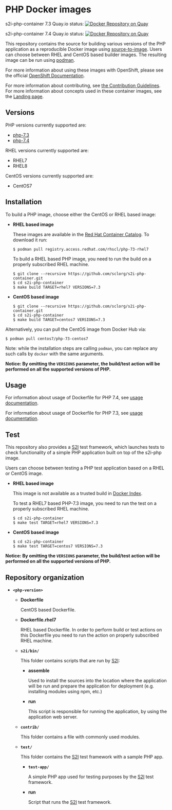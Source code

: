PHP Docker images
=================
s2i-php-container 7.3 Quay.io status: [![Docker Repository on Quay](https://quay.io/repository/centos7/php-73-centos7/status "Docker Repository on Quay")](https://quay.io/repository/centos7/php-73-centos7)

s2i-php-container 7.4 Quay.io status: [![Docker Repository on Quay](https://quay.io/repository/centos7/php-74-centos7/status "Docker Repository on Quay")](https://quay.io/repository/centos7/php-74-centos7)


This repository contains the source for building various versions of
the PHP application as a reproducible Docker image using
[source-to-image](https://github.com/openshift/source-to-image).
Users can choose between RHEL and CentOS based builder images.
The resulting image can be run using [podman](https://github.com/containers/libpod).

For more information about using these images with OpenShift, please see the
official [OpenShift Documentation](https://docs.okd.io/latest/using_images/s2i_images/php.html).

For more information about contributing, see
[the Contribution Guidelines](https://github.com/sclorg/welcome/blob/master/contribution.md).
For more information about concepts used in these container images, see the
[Landing page](https://github.com/sclorg/welcome).


Versions
--------
PHP versions currently supported are:
* [php-7.3](7.3)
* [php-7.4](7.4)

RHEL versions currently supported are:
* RHEL7
* RHEL8

CentOS versions currently supported are:
* CentOS7


Installation
------------
To build a PHP image, choose either the CentOS or RHEL based image:
*  **RHEL based image**

    These images are available in the [Red Hat Container Catalog](https://access.redhat.com/containers/#/registry.access.redhat.com/rhscl/php-73-rhel7).
    To download it run:

    ```
    $ podman pull registry.access.redhat.com/rhscl/php-73-rhel7
    ```

    To build a RHEL based PHP image, you need to run the build on a properly
    subscribed RHEL machine.

    ```
    $ git clone --recursive https://github.com/sclorg/s2i-php-container.git
    $ cd s2i-php-container
    $ make build TARGET=rhel7 VERSIONS=7.3
    ```

*  **CentOS based image**
    ```
    $ git clone --recursive https://github.com/sclorg/s2i-php-container.git
    $ cd s2i-php-container
    $ make build TARGET=centos7 VERSIONS=7.3
    ```

Alternatively, you can pull the CentOS image from Docker Hub via:

    $ podman pull centos7/php-73-centos7

Note: while the installation steps are calling `podman`, you can replace any such calls by `docker` with the same arguments.

**Notice: By omitting the `VERSIONS` parameter, the build/test action will be performed
on all the supported versions of PHP.**


Usage
-----
For information about usage of Dockerfile for PHP 7.4,
see [usage documentation](7.4/README.md).

For information about usage of Dockerfile for PHP 7.3,
see [usage documentation](7.3/README.md).


Test
----
This repository also provides a [S2I](https://github.com/openshift/source-to-image) test framework,
which launches tests to check functionality of a simple PHP application built on top of the s2i-php image.

Users can choose between testing a PHP test application based on a RHEL or CentOS image.

*  **RHEL based image**

    This image is not available as a trusted build in [Docker Index](https://index.docker.io).

    To test a RHEL7 based PHP-7.3 image, you need to run the test on a properly
    subscribed RHEL machine.

    ```
    $ cd s2i-php-container
    $ make test TARGET=rhel7 VERSIONS=7.3
    ```

*  **CentOS based image**

    ```
    $ cd s2i-php-container
    $ make test TARGET=centos7 VERSIONS=7.3
    ```

**Notice: By omitting the `VERSIONS` parameter, the build/test action will be performed
on all the supported versions of PHP.**


Repository organization
-----------------------
* **`<php-version>`**

    * **Dockerfile**

        CentOS based Dockerfile.

    * **Dockerfile.rhel7**

        RHEL based Dockerfile. In order to perform build or test actions on this
        Dockerfile you need to run the action on properly subscribed RHEL machine.

    * **`s2i/bin/`**

        This folder contains scripts that are run by [S2I](https://github.com/openshift/source-to-image):

        *   **assemble**

            Used to install the sources into the location where the application
            will be run and prepare the application for deployment (e.g. installing
            modules using npm, etc.)

        *   **run**

            This script is responsible for running the application, by using the
            application web server.

    * **`contrib/`**

        This folder contains a file with commonly used modules.

    * **`test/`**

        This folder contains the [S2I](https://github.com/openshift/source-to-image)
        test framework with a sample PHP app.

        * **`test-app/`**

            A simple PHP app used for testing purposes by the [S2I](https://github.com/openshift/source-to-image) test framework.

        * **run**

            Script that runs the [S2I](https://github.com/openshift/source-to-image) test framework.
